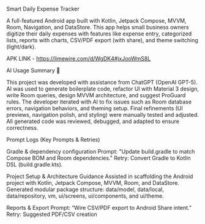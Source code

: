 Smart Daily Expense Tracker

A full-featured Android app built with Kotlin, Jetpack Compose, MVVM, Room, Navigation, and DataStore.
This app helps small business owners digitize their daily expenses with features like expense entry, categorized lists, reports with charts, CSV/PDF export (with share), and theme switching (light/dark).

APK LINK - https://limewire.com/d/WgDK4#jxJooWmS8L

AI Usage Summary 🤖

This project was developed with assistance from ChatGPT (OpenAI GPT-5).
AI was used to generate boilerplate code, refactor UI with Material 3 design, write Room queries, design MVVM architecture, and suggest ProGuard rules.
The developer iterated with AI to fix issues such as Room database errors, navigation behaviors, and theming setup.
Final refinements (UI previews, navigation polish, and styling) were manually tested and adjusted.
All generated code was reviewed, debugged, and adapted to ensure correctness.

Prompt Logs (Key Prompts & Retries)

Gradle & dependency configuration
Prompt: "Update build.gradle to match Compose BOM and Room dependencies."
Retry: Convert Gradle to Kotlin DSL (build.gradle.kts).

Project Setup & Architecture Guidance
Assisted in scaffolding the Android project with Kotlin, Jetpack Compose, MVVM, Room, and DataStore.
Generated modular package structure: data/model, data/local, data/repository, vm, ui/screens, ui/components, and ui/theme.

Reports & Export
Prompt: “Wire CSV/PDF export to Android Share intent.”
Retry: Suggested PDF/CSV creation


